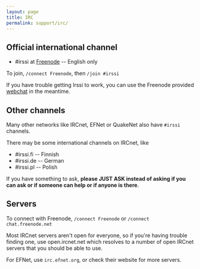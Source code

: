 ```yaml
---
layout: page
title: IRC
permalink: support/irc/
---
```


Official international channel
-------------------------------

- \#irssi at [Freenode](http://freenode.net/) -- English only

To join, `/connect Freenode`, then `/join #irssi`

If you have trouble getting Irssi to work, you can use the Freenode
provided [webchat](https://webchat.freenode.net/?channels=irssi) in
the meantime.

Other channels
--------------

Many other networks like IRCnet, EFNet or QuakeNet also have `#irssi` channels.

There may be some international channels on IRCnet, like

- \#irssi.fi -- Finnish
- \#irssi.de -- German
- \#irssi.pl -- Polish

If you have something to ask, **please JUST ASK instead of asking if you
can ask or if someone can help or if anyone is there**.

Servers
-------

To connect with Freenode, `/connect Freenode` or `/connect chat.freenode.net`

Most IRCnet servers aren't open for everyone, so if you're having trouble
finding one, use open.ircnet.net which resolves to a number of open IRCnet
servers that you should be able to use.

For EFNet, use `irc.efnet.org`, or check their website for more servers.
